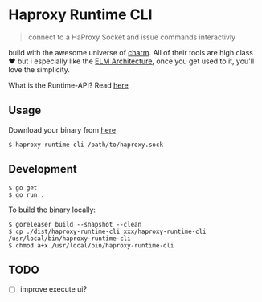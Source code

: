 # Haproxy Runtime CLI

> connect to a HaProxy Socket and issue commands interactivly

build with the awesome universe of [charm](https://charm.sh/).
All of their tools are high class ❤️ but i especially like the
[ELM Architecture](https://guide.elm-lang.org/architecture/), once
you get used to it, you'll love the simplicity.

What is the Runtime-API? Read [here](https://www.haproxy.com/documentation/haproxy-runtime-api/)

## Usage

Download your binary from [here](https://github.com/digitalkaoz/haproxy-runtime-cli/releases)


```shell
$ haproxy-runtime-cli /path/to/haproxy.sock

```
## Development

```shell
$ go get
$ go run .
```

To build the binary locally:

```shell
$ goreleaser build --snapshot --clean
$ cp ./dist/haproxy-runtime-cli_xxx/haproxy-runtime-cli /usr/local/bin/haproxy-runtime-cli
$ chmod a+x /usr/local/bin/haproxy-runtime-cli
```

## TODO

- [ ] improve execute ui?
